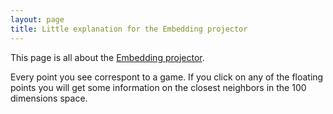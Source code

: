 ```yaml
---
layout: page
title: Little explanation for the Embedding projector
---
```


This page is all about the <a href="http://projector.tensorflow.org/?config=https://gist.githubusercontent.com/dmizr/6ed0d83d738a86a3d57e7a8455efe83f/raw/6b7aed45e8d7d5eec7d4f5fb0f71d9c74f0423e8/projector_config_all.json">Embedding projector</a>.

Every point you see correspont to a game. If you click on any of the floating points you will get some information on the closest neighbors in the 100 dimensions space.